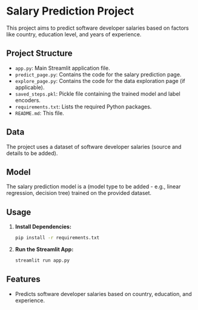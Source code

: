 # Salary Prediction Project

This project aims to predict software developer salaries based on factors like country, education level, and years of experience.

## Project Structure

* `app.py`: Main Streamlit application file.
* `predict_page.py`: Contains the code for the salary prediction page.
* `explore_page.py`: Contains the code for the data exploration page (if applicable).
* `saved_steps.pkl`: Pickle file containing the trained model and label encoders.
* `requirements.txt`: Lists the required Python packages.
* `README.md`: This file.

## Data

The project uses a dataset of software developer salaries (source and details to be added).

## Model

The salary prediction model is a (model type to be added - e.g., linear regression, decision tree) trained on the provided dataset.

## Usage

1.  **Install Dependencies:**
    ```bash
    pip install -r requirements.txt
    ```
2.  **Run the Streamlit App:**
    ```bash
    streamlit run app.py
    ```

## Features

* Predicts software developer salaries based on country, education, and experience.


